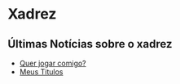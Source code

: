 # Xadrez

## Últimas Notícias sobre o xadrez
- [Quer jogar comigo?](artigos/artigo1.md)
- [Meus Titulos](#)

